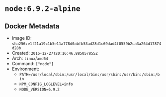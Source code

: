 # `node:6.9.2-alpine`

## Docker Metadata

- Image ID: `sha256:e1f21a19c1b5e11a778d0abfb53ad28d1c69dad4f0559b2ca3a264d17874d28b`
- Created: `2016-12-27T20:16:46.885057855Z`
- Arch: `linux`/`amd64`
- Command: `["node"]`
- Environment:
  - `PATH=/usr/local/sbin:/usr/local/bin:/usr/sbin:/usr/bin:/sbin:/bin`
  - `NPM_CONFIG_LOGLEVEL=info`
  - `NODE_VERSION=6.9.2`
